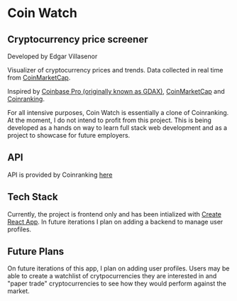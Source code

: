 # Coin Watch
## Cryptocurrency price screener
Developed by Edgar Villasenor

Visualizer of cryptocurrency prices and trends. Data collected in real time from [CoinMarketCap](https://coinmarketcap.com/).

Inspired by [Coinbase Pro (originally known as GDAX)](https://pro.coinbase.com/), [CoinMarketCap](https://coinmarketcap.com/) and [Coinranking](https://coinranking.com/).

For all intensive purposes, Coin Watch is essentially a clone of Coinranking. At the moment, I do not intend to profit from this project. This is being developed as a hands on way to learn full stack web development and as a project to showcase for future employers.

## API
API is provided by Coinranking [here](https://docs.coinranking.com/)

## Tech Stack
Currently, the project is frontend only and has been intialized with [Create React App](https://github.com/facebook/create-react-app). In future iterations I plan on adding a backend to manage user profiles.


## Future Plans
On future iterations of this app, I plan on adding user profiles. Users may be able to create a watchlist of crytpocurrencies they are interested in and "paper trade" cryptocurrencies to see how they would perform against the market.
